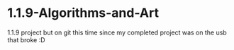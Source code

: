 # 1.1.9-Algorithms-and-Art
1.1.9 project but on git this time since my completed project was on the usb that broke :D
